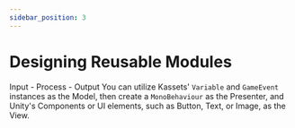 ```yaml
---
sidebar_position: 3
---
```


# Designing Reusable Modules

Input - Process - Output
You can utilize Kassets' `Variable` and `GameEvent` instances as the Model, then create a `MonoBehaviour` as the Presenter,
and Unity's Components or UI elements, such as Button, Text, or Image, as the View.
